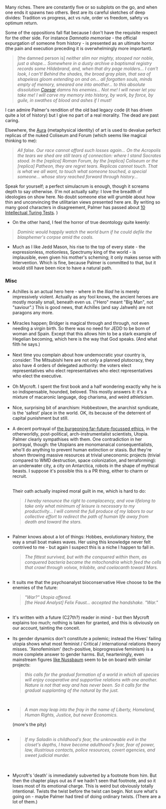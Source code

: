 
Many riches. There are constantly five or so subplots on the go, and when one ends it spawns two others. Best are its careful sketches of deep divides: Tradition vs progress, act vs rule, order vs freedom, safety vs optimum return.

Some of the oppositions fall flat because I don't have the requisite respect for the other side. For instance <i>Damnatio memoriae</i> - the official expurgation of someone from history - is presented as an ultimate horror (the pain and execution preceding it is overwhelmingly more important). 
<blockquote>[the damned person is] <i>neither slim nor mighty, stooped nor noble, just a shape... Somewhere in a dusty archive a baptismal registry records some Hildebrand, and, when that dry page molders... I can't look, I can't! Behind the shades, the broad gray plain, that sea of shapeless gloom extending on and on... all forgotten souls, minds empty of memory, smeared one into another... to this absolute dissolution <a href="https://en.wikipedia.org/wiki/Censorship_of_images_in_the_Soviet_Union" class="nolink" rel="nofollow noopener">Caesar</a> damns his enemies... Not me! I will never let you take me! I will carve my memory into history, by work, by force, by guile, in swathes of blood and ashes if I must!<br /></i></blockquote>

I can admire Palmer's rendition of the old bad legacy code (it has driven quite a lot of history) but I give no part of a real morality. The dead are past caring.

Elsewhere, the <a href="https://www.tate.org.uk/art/art-terms/a/aura" rel="nofollow noopener">Aura</a> (metaphysical identity) of art is used to devalue perfect replicas of the nuked Coliseum and Forum (which seems like magical thinking to me):<br />
<blockquote>  <i>All false. Our race cannot afford such losses again... On the Acropolis the tears we shed are still tears of connection: where I stand Socrates stood. In the [replica] Roman Forum, by the [replica] Coliseum or the [replica] Patheon, they are regret tears. Replicas cannot touch. That is what we all want, to touch what someone touched, a special someone... whose story reached forward through history...<br /></i>
</blockquote>
Speak for yourself; a perfect simulacrum is enough, though it screams depth to say otherwise. (I'm not actually salty: I love the breadth of ideologies on show here. No doubt someone else will grumble about how thin and unconvincing the utilitarian views presented here are. By writing so many good characters in disagreement, Palmer has passed about <a href="https://www.econlib.org/archives/2011/06/the_ideological.html" rel="nofollow noopener">10 Intellectual Turing Tests</a>. )

* On the other hand, I feel the horror of true deontology quite keenly:<br />
<blockquote><i>Dominic would happily watch the world burn if he could defile the blasphemer's corpse amid the coals.</i></blockquote>

* Much as I like Jedd Mason, his rise to the top of every state - the expressionless, motionless, Spectrumy king of the world - is implausible, even given his mother's scheming; it only makes sense with Intervention. Which is fine, because Palmer is committed to that, but it would still have been nice to have a natural path. 


<div class="accordion">
    <h3>Misc</h3>
    <div>
<ul>
  
<li> Achilles is an actual hero here - where in the <i>Iliad</i> he is merely impressively violent. Actually as any fool knows, the ancient heroes are mostly morally small, beneath even us. ("Hero" meant "Big Man", not "saviour".) This is good news, that Achilles (and say Jahweh) are not paragons any more.</li><br>

<li> Miracles happen; Bridger is magical through and through, not even needing a virgin birth. So there was no need for JEDD to be born of woman and Spain. Except that this allows him to be a stark example of Hegelian becoming, which here is the way that God speaks. (And what filth he says.)</li><br>

<li> Next time you complain about how undemocratic your country is, consider: The Mitsubishi here are not only a planned plutocracy, they also have 4 orders of delegated authority: the voters elect representatives who elect representatives who elect representatives who elect the executive.</li><br>

<li> Oh Mycroft. I spent the first book and a half wondering exactly why he is so indispensable, hounded, beloved. This mostly answers it: it's a mixture of macaronic language, dog charisma, and weird athleticism.</li><br>

<li> Nice, surprising bit of anarchism: Hobbestown, the anarchist syndicate, is the 'safest' place in the world. OK, its because of the deterrent of capital punishment but still.</li><br>

<li> A decent portrayal of <a href="https://80000hours.org/articles/future-generations/" rel="nofollow noopener">the burgeoning far-future-focussed ethics</a>, in the otherworldly, post-political, arch-instrumentalist scientists, Utopia. Palmer clearly sympathises with them. One contradiction in her portrayal, though: the Utopians are monomanaical consequentialists, who'll do anything to prevent human extinction or stasis. But they're shown throwing massive resources at trivial uneconomic projects (trivial compared to WMD destruction, space colonization, and terraforming): an underwater city, a city on Antarctica, robots in the shape of mythical beasts. I suppose it's possible this is a PR thing, either to charm or recruit. </li><br>

Their oath actually inspired moral guilt in me, which is hard to do:<br />
<blockquote>
  <i>I hereby renounce the right to complacency, and vow lifelong to take only what minimum of leisure is necessary to my productivity... I will commit the full produce of my labors to our collective effort to redirect the path of human life away from death and toward the stars.<br /></i>
</blockquote>
</li><br>

<li> Palmer knows about a lot of things: Hobbes, evolutionary history, the way a small boat makes waves. Her using this knowledge never felt contrived to me - but again I suspect this is a niche I happen to fall in.<br />
<blockquote>
  <i>The fittest survived, but with the conquered within them, as conquered bacteria became the mitochondria which feed the cells that crawl through volvox, trilobite, and coelacanth toward Mars.</i>
</blockquote></li><br>

<li> It suits me that the psychoanalyst bioconservative Hive choose to be the enemies of the future:<br />
<blockquote>
  <i>"War?" Utopia offered.<br />[the Head Analyst] Felix Faust... accepted the handshake. "War." <br /></i>
</blockquote></li><br>

<li> It's written with a future (C27th?) reader in mind - but then Mycroft explains too much; nothing is taken for granted, and this is obviously on our account, tainting the conceit. </li><br>

<li> Its gender dynamics don't constitute a polemic; instead the Hives' failing utopia shows what most feminist / Critical / international relations theory misses. 'Xenofeminism' (tech-positive, bioprogressive feminism) is a more complete answer to gender harms. But, hearteningly, even mainstream figures <a href="http://hettingern.people.cofc.edu/Ethics_Aesthetics_and_Animals/Nussbaum_Beyond_Compassion_Part_3.htm" rel="nofollow noopener">like Nussbaum</a> seem to be on board with similar projects: <br />
<blockquote>
  <i>this calls for the gradual formation of a world in which all species will enjoy cooperative and supportive relations with one another. Nature is not that way and has never been. So it calls for the gradual supplanting of the natural by the just.<br /></i>
</blockquote></li><br>

<li> <blockquote><i>A man may leap into the fray in the name of Liberty, Homeland, Human Rights, Justice, but never Economics.</i></blockquote>
(more's the pity)</li><br>

<li> <blockquote>
  <i>If my Saladin is childhood's fear, the unknowable evil in the closet's depths, I have become adulthood's fear, fear of power, law, illustrious contacts, police resources, covert agencies, and sweet judicial murder.</i></blockquote><br /></li><br>

<li> Mycroft's 'death' is immediately subverted by a footnote from him. But then the chapter plays out as if we hadn't seen that footnote, and so it loses most of its emotional charge. This is weird but obviously totally intentional. Twists the twist before the twist can begin. Not sure what's going on - maybe Palmer had tired of doing ordinary twists. (There are a lot of them.)</li><br>

</ul>
    </div>
</div>

